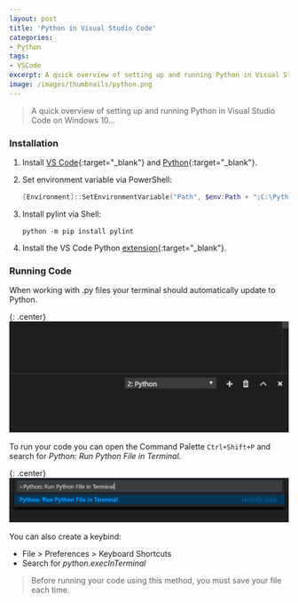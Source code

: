 ```yaml
---
layout: post
title: 'Python in Visual Studio Code'
categories:
- Python
tags:
- VSCode
excerpt: A quick overview of setting up and running Python in Visual Studio Code on Windows 10.
image: /images/thumbnails/python.png
---
```


> A quick overview of setting up and running Python in Visual Studio Code on Windows 10...

### Installation

1. Install [VS Code](https://code.visualstudio.com/Download){:target="_blank"} and [Python](https://www.python.org/downloads/){:target="_blank"}.

2. Set environment variable via PowerShell:

    ~~~ powershell
    [Environment]::SetEnvironmentVariable("Path", $env:Path + ";C:\Python27\", "User")
    ~~~

3. Install pylint via Shell:

    ~~~ shell
    python -m pip install pylint
    ~~~

4. Install the VS Code Python [extension](https://marketplace.visualstudio.com/items?itemName=donjayamanne.python){:target="_blank"}.

### Running Code

When working with .py files your terminal should automatically update to Python.

{: .center}
![Python Terminal](/images/pythonterminal.png)

To run your code you can open the Command Palette `Ctrl+Shift+P` and search for *Python: Run Python File in Terminal*.

{: .center}
![Command Palette](/images/pythoncmdpalette.png)

You can also create a keybind:
- File > Preferences > Keyboard Shortcuts
- Search for *python.execInTerminal*

> Before running your code using this method, you must save your file each time.
